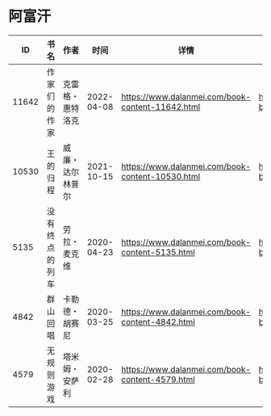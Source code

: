 # 阿富汗

| ID | 书名 | 作者 | 时间 | 详情 | 下载页面 | EPUB下载链接 | MOBI下载链接 | AZW3下载链接 |
| --- | --- | --- | --- | --- | --- | --- | --- | --- |
| 11642 | 作家们的作家 | 克雷格・惠特洛克 | 2022-04-08 | https://www.dalanmei.com/book-content-11642.html | https://www.dalanmei.com/download-book-11642.html | http://ct.dalanmei.com/f/31084289-570170716-5ae859 | http://ct.dalanmei.com/f/31084289-570289014-199064 | http://ct.dalanmei.com/f/31084289-570359245-1f6d80 |
| 10530 | 王的归程 | 威廉・达尔林普尔 | 2021-10-15 | https://www.dalanmei.com/book-content-10530.html | https://www.dalanmei.com/download-book-10530.html | http://ct.dalanmei.com/f/31084289-570125649-ae7899 | http://ct.dalanmei.com/f/31084289-570268028-4f9533 | http://ct.dalanmei.com/f/31084289-571407655-abd1b0 |
| 5135 | 没有终点的列车 | 劳拉・麦克维 | 2020-04-23 | https://www.dalanmei.com/book-content-5135.html | https://www.dalanmei.com/download-book-5135.html | http://ct.dalanmei.com/f/31084289-571522238-0bffd7 | http://ct.dalanmei.com/f/31084289-571778852-3d1d10 | http://ct.dalanmei.com/f/31084289-571925292-405491 |
| 4842 | 群山回唱 | 卡勒德・胡赛尼 | 2020-03-25 | https://www.dalanmei.com/book-content-4842.html | https://www.dalanmei.com/download-book-4842.html | http://ct.dalanmei.com/f/31084289-571594584-ce7324 | http://ct.dalanmei.com/f/31084289-572124511-4db692 | http://ct.dalanmei.com/f/31084289-571982749-076314 |
| 4579 | 无规则游戏 | 塔米姆・安萨利 | 2020-02-28 | https://www.dalanmei.com/book-content-4579.html | https://www.dalanmei.com/download-book-4579.html | http://ct.dalanmei.com/f/31084289-571528002-817561 | http://ct.dalanmei.com/f/31084289-571792980-f93a4c | http://ct.dalanmei.com/f/31084289-571987399-6612be |
